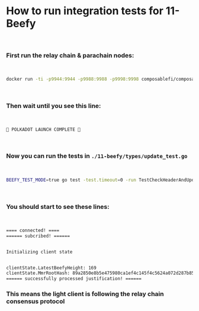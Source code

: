 # How to run integration tests for 11-Beefy
<br/>

### First run the relay chain & parachain nodes:

<br/>

```bash
docker run -ti -p9944:9944 -p9988:9988 -p9998:9998 composablefi/composable-sandbox:latest
```
<br/>

### Then wait until you see this line: 
<br/>

```
🚀 POLKADOT LAUNCH COMPLETE 🚀
```
<br/>

### Now you can run the tests in `./11-beefy/types/update_test.go`
<br/>

```bash
BEEFY_TEST_MODE=true go test -test.timeout=0 -run TestCheckHeaderAndUpdateState -v github.com/cosmos/ibc-go/v3/modules/light-clients/11-beefy/...
```
<br/>

### You should start to see these lines:
<br/>

```bash
==== connected! ==== 
====== subcribed! ======


Initializing client state


clientState.LatestBeefyHeight: 169
clientState.MmrRootHash: 89a2850e8b5e475980ca1ef4c145f4c5624a072d287b85f0430815d5c9b7b387
====== successfully processed justification! ======
```

### This means the light client is following the relay chain consensus protocol